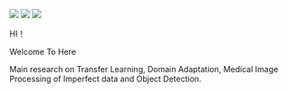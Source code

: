 

 
![](https://img.shields.io/badge/CSDN-%E8%AE%BF%E9%97%AE%E9%87%8F3W+-blue ) ![](https://img.shields.io/badge/CSDN-156%E6%AC%A1%E6%94%B6%E8%97%8F-green)   ![](https://img.shields.io/badge/CSDN-31%E5%85%B3%E6%B3%A8-orange)
 


 HI！   
 
 Welcome To Here
 

 
 Main research on  Transfer Learning, Domain Adaptation, Medical Image Processing of Imperfect data and Object Detection.


